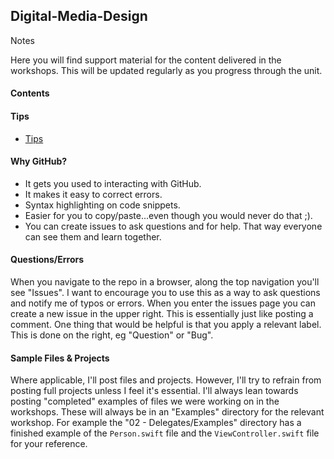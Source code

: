 ## Digital-Media-Design
Notes

Here you will find support material for the content delivered in the workshops. This will be updated regularly as you progress through the unit.

#### Contents
<!--+ [01 - Intro](https://github.com/KyleGoslan/Digital-Media-Design/tree/master/01%20-%20Intro%20%26%20Objects)  -->

#### Tips
+ [Tips](https://github.com/KyleGoslan/Digital-Media-Design/blob/master/Tips.md) 

#### Why GitHub?
+ It gets you used to interacting with GitHub.
+ It makes it easy to correct errors. 
+ Syntax highlighting on code snippets.  
+ Easier for you to copy/paste...even though you would never do that ;).   
+ You can create issues to ask questions and for help. That way everyone can see them and learn together. 

#### Questions/Errors
When you navigate to the repo in a browser, along the top navigation you'll see "Issues". I want to encourage you to use this as a way to ask questions and notify me of typos or errors. When you enter the issues page you can create a new issue in the upper right. This is essentially just like posting a comment. One thing that would be helpful is that you apply a relevant label. This is done on the right, eg "Question" or "Bug".

#### Sample Files & Projects
Where applicable, I'll post files and projects. However, I'll try to refrain from posting full projects unless I feel it's essential. I'll always lean towards posting "completed" examples of files we were working on in the workshops. These will always be in an "Examples" directory for the relevant workshop. For example the "02 - Delegates/Examples" directory has a finished example of the `Person.swift` file and the `ViewController.swift` file for your reference. 



